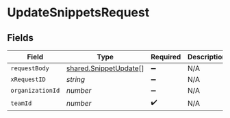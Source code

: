 # UpdateSnippetsRequest


## Fields

| Field                                                          | Type                                                           | Required                                                       | Description                                                    |
| -------------------------------------------------------------- | -------------------------------------------------------------- | -------------------------------------------------------------- | -------------------------------------------------------------- |
| `requestBody`                                                  | [shared.SnippetUpdate](../../models/shared/snippetupdate.md)[] | :heavy_minus_sign:                                             | N/A                                                            |
| `xRequestID`                                                   | *string*                                                       | :heavy_minus_sign:                                             | N/A                                                            |
| `organizationId`                                               | *number*                                                       | :heavy_minus_sign:                                             | N/A                                                            |
| `teamId`                                                       | *number*                                                       | :heavy_check_mark:                                             | N/A                                                            |